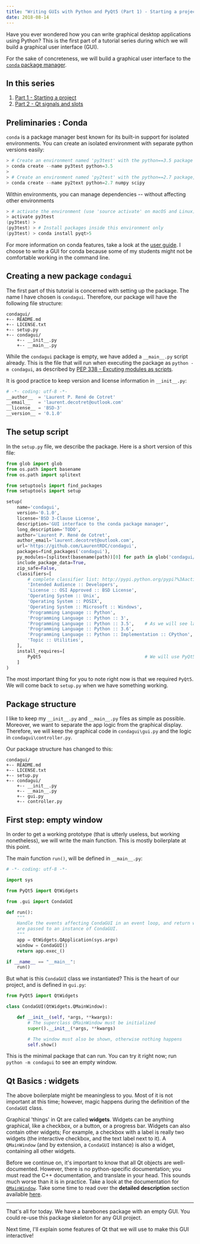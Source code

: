 ```yaml
---
title: "Writing GUIs with Python and PyQt5 (Part 1) - Starting a project"
date: 2018-08-14
---
```


Have you ever wondered how you can write graphical desktop applications using Python? This is the first part of a tutorial series during which we will build a graphical user interface (GUI).

For the sake of concreteness, we will build a graphical user interface to the [`conda` package manager](https://conda.io/docs/).

## In this series

1. [Part 1 - Starting a project](./condagui-part1-skeleton.html)
2. [Part 2 - Qt signals and slots](./condagui-part2-signals.html)

## Preliminaries : Conda

`conda` is a package manager best known for its built-in support for isolated environments. You can create an isolated environment with separate python versions easily:

```powershell
> # Create an environment named 'py3test' with the python==3.5 package
> conda create --name py3test python=3.5
>
> # Create an environment named 'py2test' with the python==2.7 package, as well as numpy and scipy
> conda create --name py2text python=2.7 numpy scipy
```

Within environments, you can manage dependencies -- without affecting other environments

```powershell
> # activate the environment (use 'source activate' on macOS and Linux)
> activate py3test
(py3test) >
(py3test) > # Install packages inside this environment only
(py3test) > conda install pyqt>5
```

For more information on conda features, take a look at the [user guide](https://conda.io/docs/user-guide/index.html). I choose to write a GUI for conda because some of my students might not be comfortable working in the command line.

## Creating a new package `condagui`

The first part of this tutorial is concerned with setting up the package. The name I have chosen is `condagui`. Therefore, our package will have the following file structure:

```
condagui/
+-- README.md
+-- LICENSE.txt
+-- setup.py
+-- condagui/
    +-- __init__.py
    +-- __main__.py
```

While the `condagui` package is empty, we have added a `__main__.py` script already. This is the file that will run when executing the package as `python -m condagui`, as described by [PEP 338 - Excuting modules as scripts](https://www.python.org/dev/peps/pep-0338/).

It is good practice to keep version and license information in `__init__.py`:

```python
# -*- coding: utf-8 -*-
__author__  = 'Laurent P. René de Cotret'
__email__   = 'laurent.decotret@outlook.com'
__license__ = 'BSD-3'
__version__ = '0.1.0'
```

## The setup script

In the `setup.py` file, we describe the package. Here is a short version of this file:

```python
from glob import glob
from os.path import basename
from os.path import splitext

from setuptools import find_packages
from setuptools import setup

setup(
    name='condagui',
    version='0.1.0',
    license='BSD 3-Clause License',
    description='GUI interface to the conda package manager',
    long_description='TODO',
    author='Laurent P. René de Cotret',
    author_email='laurent.decotret@outlook.com',
    url='https://github.com/LaurentRDC/condagui',
    packages=find_packages('condagui'),
    py_modules=[splitext(basename(path))[0] for path in glob('condagui/*.py')],
    include_package_data=True,
    zip_safe=False,
    classifiers=[
        # complete classifier list: http://pypi.python.org/pypi?%3Aaction=list_classifiers
        'Intended Audience :: Developers',
        'License :: OSI Approved :: BSD License',
        'Operating System :: Unix',
        'Operating System :: POSIX',
        'Operating System :: Microsoft :: Windows',
        'Programming Language :: Python',
        'Programming Language :: Python :: 3',
        'Programming Language :: Python :: 3.5',    # As we will see later, we need Python 3.5+
        'Programming Language :: Python :: 3.6',
        'Programming Language :: Python :: Implementation :: CPython',
        'Topic :: Utilities',
    ],
    install_requires=[
        PyQt5                                       # We will use PyQt5, but PySide is almost equivalent
    ]
)
```

The most important thing for you to note right now is that we required `PyQt5`. We will come back to `setup.py` when we have something working.

## Package structure

I like to keep my `__init__.py` and `__main__.py` files as simple as possible. Moreover, we want to separate the app logic from the graphical display. Therefore, we will keep the graphical code in `condagui\gui.py` and the logic in `condagui\controller.py`.

Our package structure has changed to this:

```
condagui/
+-- README.md
+-- LICENSE.txt
+-- setup.py
+-- condagui/
    +-- __init__.py
    +-- __main__.py
    +-- gui.py
    +-- controller.py
```

## First step: empty window

In order to get a working prototype (that is utterly useless, but working nonetheless), we will write the main function. This is mostly boilerplate at this point.

The main function `run()`, will be defined in `__main__.py`:

```python
# -*- coding: utf-8 -*-

import sys

from PyQt5 import QtWidgets

from .gui import CondaGUI

def run():
    """
    Handle the events affecting CondaGUI in an event loop, and return when the window exits. All arguments
    are passed to an instance of CondaGUI.
    """
    app = QtWidgets.QApplication(sys.argv)
    window = CondaGUI()
    return app.exec_()

if __name__ == "__main__":
    run()
```

But what is this `CondaGUI` class we instantiated? This is the heart of our project, and is defined in `gui.py`:

```python
from PyQt5 import QtWidgets

class CondaGUI(QtWidgets.QMainWindow):

    def __init__(self, *args, **kwargs):
        # The superclass QMainWindow must be initialized
        super().__init__(*args, **kwargs)

        # The window must also be shown, otherwise nothing happens
        self.show()
```

This is the minimal package that can run. You can try it right now; run `python -m condagui` to see an empty window.

## Qt Basics : widgets

The above boilerplate might be meaningless to you. Most of it is not important at this time; however, magic happens during the definition of the `CondaGUI` class.

Graphical 'things' in Qt are called __widgets__. Widgets can be anything graphical, like a checkbox, or a button, or a progress bar. Widgets can also contain other widgets; For example, a checkbox with a label is really two widgets (the interactive checkbox, and the text label next to it). A `QMainWindow` (and by extension, a `CondaGUI` instance) is also a widget, containing all other widgets.

Before we continue on, it's important to know that all Qt objects are well-documented. However, there is no python-specific documentation; you must read the C++ documentation, and translate in your head. This sounds much worse than it is in practice. Take a look at the documentation for [`QMainWindow`](http://doc.qt.io/qt-5/qmainwindow.html). Take some time to read over the __detailed description__ section available [here](http://doc.qt.io/qt-5/qmainwindow.html#qt-main-window-framework).

<hr>
 
That's all for today. We have a barebones package with an empty GUI. You could re-use this package skeleton for any GUI project.

Next time, I'll explain some features of Qt that we will use to make this GUI interactive!